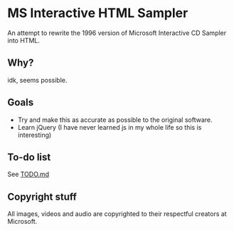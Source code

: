 # MS Interactive HTML Sampler
An attempt to rewrite the 1996 version of Microsoft Interactive CD Sampler into HTML.

## Why?
idk, seems possible.

## Goals
- Try and make this as accurate as possible to the original software.
- Learn jQuery (I have never learned js in my whole life so this is interesting)

## To-do list
See [TODO.md](TODO.md)

## Copyright stuff
All images, videos and audio are copyrighted to their respectful creators at Microsoft.
